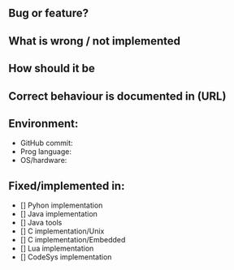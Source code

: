 ## Bug or feature?



## What is wrong / not implemented


## How should it be


## Correct behaviour is documented in (URL)


## Environment:

* GitHub commit:
* Prog language:
* OS/hardware:


## Fixed/implemented in:

- [] Pyhon implementation
- [] Java implementation
- [] Java tools
- [] C implementation/Unix
- [] C implementation/Embedded
- [] Lua implementation
- [] CodeSys implementation


